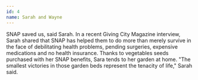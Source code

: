 ```yaml
---
id: 4
name: Sarah and Wayne
---
```


SNAP saved us, said Sarah. In a recent Giving City Magazine interview, Sarah shared that SNAP has helped them to do more than merely survive in the face of debilitating health problems, pending surgeries, expensive medications and no health insurance. Thanks to vegetables seeds purchased with her SNAP benefits, Sara tends to her garden at home. "The smallest victories in those garden beds represent the tenacity of life," Sarah said.
